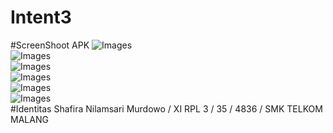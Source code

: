 # Intent3
#ScreenShoot APK
![Images](https://github.com/ShafiraNilam/Intent3/blob/master/intent3b.png)<br>
![Images](https://github.com/ShafiraNilam/Intent3/blob/master/intent3c.png)<br>
![Images](https://github.com/ShafiraNilam/Intent3/blob/master/intent3d.png)<br>
![Images](https://github.com/ShafiraNilam/Intent3/blob/master/intent3e.png)<br>
![Images](https://github.com/ShafiraNilam/Intent3/blob/master/intent3f.png)<br>
![Images](https://github.com/ShafiraNilam/Intent3/blob/master/intent3g.png)<br>
#Identitas
Shafira Nilamsari Murdowo / XI RPL 3 / 35 / 4836 / SMK TELKOM MALANG
